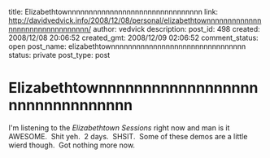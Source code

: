 title: Elizabethtownnnnnnnnnnnnnnnnnnnnnnnnnnnnnnnn
link: http://davidvedvick.info/2008/12/08/personal/elizabethtownnnnnnnnnnnnnnnnnnnnnnnnnnnnnnnn/
author: vedvick
description: 
post_id: 498
created: 2008/12/08 20:06:52
created_gmt: 2008/12/09 02:06:52
comment_status: open
post_name: elizabethtownnnnnnnnnnnnnnnnnnnnnnnnnnnnnnnn
status: private
post_type: post

# Elizabethtownnnnnnnnnnnnnnnnnnnnnnnnnnnnnnnn

I'm listening to the _Elizabethtown Sessions_ right now and man is it AWESOME.  Shit yeh.  2 days.  SHSIT.  Some of these demos are a little wierd though.  Got nothing more now.
